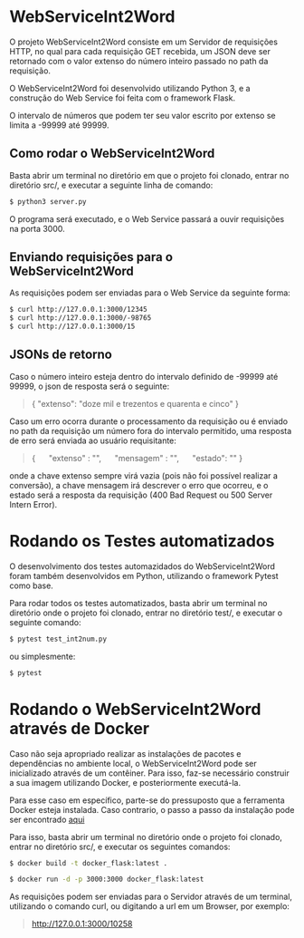 
# WebServiceInt2Word

O projeto WebServiceInt2Word consiste em um Servidor de requisições HTTP, no qual para cada requisição GET recebida, um JSON deve ser retornado com o valor extenso do número inteiro passado no path da requisição.

O WebServiceInt2Word foi desenvolvido utilizando Python 3, e a construção do Web Service foi feita com o framework Flask.

O intervalo de números que podem ter seu valor escrito por extenso se limita a -99999 até 99999.

## Como rodar o WebServiceInt2Word

Basta abrir um terminal no diretório em que o projeto foi clonado, entrar no diretório src/, e executar a seguinte linha de comando:

```sh
$ python3 server.py
```

O programa será executado, e o Web Service passará a ouvir requisições na porta 3000.

## Enviando requisições para o WebServiceInt2Word

As requisições podem ser enviadas para o Web Service da seguinte forma:

```sh
$ curl http://127.0.0.1:3000/12345
$ curl http://127.0.0.1:3000/-98765
$ curl http://127.0.0.1:3000/15
```

## JSONs de retorno

Caso o número inteiro esteja dentro do intervalo definido de -99999 até 99999, o json de resposta será o seguinte:

> { "extenso": "doze mil e trezentos e quarenta e cinco" }

Caso um erro ocorra durante o processamento da requisição ou é enviado no path da requisição um número fora do intervalo permitido, uma resposta de erro será enviada ao usuário requisitante:

> {
&nbsp;&nbsp;&nbsp;&nbsp;   "extenso" : "",
&nbsp;&nbsp;&nbsp;&nbsp;   "mensagem" : "",
&nbsp;&nbsp;&nbsp;&nbsp;   "estado": ""
> }

onde a chave extenso sempre virá vazia (pois não foi possível realizar a conversão), a chave mensagem irá descrever o erro que ocorreu, e o estado será a resposta da requisição (400 Bad Request ou 500 Server Intern Error).

# Rodando os Testes automatizados

O desenvolvimento dos testes automazidados do WebServiceInt2Word foram também desenvolvidos em Python, utilizando o framework Pytest como base.

Para rodar todos os testes automatizados, basta abrir um terminal no diretório onde o projeto foi clonado, entrar no diretório test/, e executar o seguinte comando:

```sh
$ pytest test_int2num.py
```

ou simplesmente:
```sh
$ pytest
```

# Rodando o WebServiceInt2Word através de Docker

Caso não seja apropriado realizar as instalações de pacotes e dependências no ambiente local, o WebServiceInt2Word pode ser inicializado através de um contêiner. Para isso, faz-se necessário construir a sua imagem utilizando Docker, e posteriormente executá-la.

Para esse caso em específico, parte-se do pressuposto que a ferramenta Docker esteja instalada. Caso contrario, o passo a passo da instalação pode ser encontrado [aqui](https://docs.docker.com/install/)

Para isso, basta abrir um terminal no diretório onde o projeto foi clonado, entrar no diretório src/, e executar os seguintes comandos:

```sh
$ docker build -t docker_flask:latest .

$ docker run -d -p 3000:3000 docker_flask:latest
```

As requisições podem ser enviadas para o Servidor através de um terminal, utilizando o comando curl, ou digitando a url em um Browser, por exemplo:

> http://127.0.0.1:3000/10258
